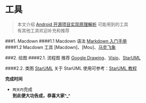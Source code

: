 工具
====================================
> 本文介绍 [Android 开源项目实现原理解析](https://github.com/android-cn/android-open-project-analysis) 可能用到的工具  
> 有其他工具欢迎补充和推荐  

###1. Macdown
####1.1 Macdown 语法
[Markdown 入门手册](https://github.com/android-cn/blog/blob/master/dev-tool/markdown.md)  
####1.2 Macdown 工具
[Macdown]、[Mou]、[马克飞象](http://maxiang.info/)

###2. 绘图
####2.1. 流程图
推荐 [Google Drawing]()、[Visio]()、[StarUML]()

####2.2. 类图
[StarUML]()
关于 StarUML 使用可参考：[StarUML 教程]()


**完成时间**  
- `两天内`完成  
**到此便大功告成，恭喜大家^_^**  
